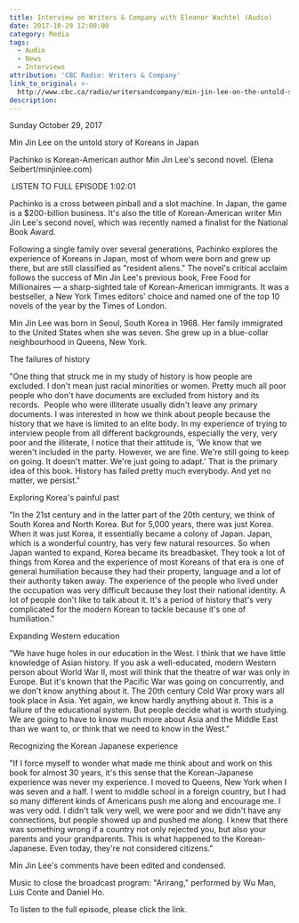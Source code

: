 ```yaml
---
title: Interview on Writers & Company with Eleanor Wachtel (Audio)
date: 2017-10-29 12:00:00
category: Media
tags:
  - Audio
  - News
  - Interviews
attribution: 'CBC Radio: Writers & Company'
link_to_original: >-
  http://www.cbc.ca/radio/writersandcompany/min-jin-lee-on-the-untold-story-of-koreans-in-japan-1.4371100
description:
---
```



Sunday October 29, 2017

Min Jin Lee on the untold story of Koreans in Japan

Pachinko is Korean-American author Min Jin Lee's second novel. (Elena Seibert/minjinlee.com)&nbsp;

&nbsp;LISTEN TO FULL EPISODE 1:02:01&nbsp;

Pachinko is a cross between pinball and a slot machine. In Japan, the game is a $200-billion business. It's also the title of Korean-American writer Min Jin Lee's second novel, which was recently named a finalist for the National Book Award.&nbsp;

Following a single family over several generations, Pachinko explores the experience of Koreans in Japan, most of whom were born and grew up there, but are still classified as "resident aliens." The novel's critical acclaim follows the success of Min Jin Lee's previous book, Free Food for Millionaires — a sharp-sighted tale of Korean-American immigrants. It was a bestseller, a New York Times editors' choice and named one of the top 10 novels of the year by the Times of London.&nbsp;

Min Jin Lee was born in Seoul, South Korea in 1968. Her family immigrated to the United States when she was seven. She grew up in a blue-collar neighbourhood in Queens, New York.​

The failures of history

"One thing that struck me in my study of history is how people are excluded. I don't mean just racial minorities or women. Pretty much all poor people who don't have documents are excluded from history and its records. &nbsp;People who were illiterate usually didn't leave any primary documents. I was interested in how we think about people because the history that we have is limited to an elite body. In my experience of trying to interview people from all different backgrounds, especially the very, very poor and the illiterate, I notice that their attitude is, 'We know that we weren't included in the party. However, we are fine. We're still going to keep on going. It doesn't matter. We're just going to adapt.' That is the primary idea of this book. History has failed pretty much everybody. And yet no matter, we persist."&nbsp;

Exploring Korea's painful past

"In the 21st century and in the latter part of the 20th century, we think of South Korea and North Korea. But for 5,000 years, there was just Korea. When it was just Korea, it essentially became a colony of Japan. Japan, which is a wonderful country, has very few natural resources. So when Japan wanted to expand, Korea became its breadbasket. They took a lot of things from Korea and the experience of most Koreans of that era is one of general humiliation because they had their property, language and a lot of their authority taken away. The experience of the people who lived under the occupation was very difficult because they lost their national identity. A lot of people don't like to talk about it. It's a period of history that's very complicated for the modern Korean to tackle because it's one of humiliation."

Expanding Western education

"We have huge holes in our education in the West. I think that we have little knowledge of Asian history. If you ask a well-educated, modern Western person about World War II, most will think that the theatre of war was only in Europe. But it's known that the Pacific War was going on concurrently, and we don't know anything about it. The 20th century Cold War proxy wars all took place in Asia. Yet again, we know hardly anything about it. This is a failure of the educational system. But people decide what is worth studying. We are going to have to know much more about Asia and the Middle East than we want to, or think that we need to know in the West."

Recognizing the Korean Japanese experience&nbsp;

"If I force myself to wonder what made me think about and work on this book for almost 30 years, it's this sense that the Korean-Japanese experience was never my experience. I moved to Queens, New York when I was seven and a half. I went to middle school in a foreign country, but I had so many different kinds of Americans push me along and encourage me. I was very odd. I didn't talk very well, we were poor and we didn't have any connections, but people showed up and pushed me along. I knew that there was something wrong if a country not only rejected you, but also your parents and your grandparents. This is what happened to the Korean-Japanese. Even today, they're not considered citizens."

Min Jin Lee's comments have been edited and condensed.

Music to close the broadcast program: "Arirang," performed by Wu Man, Luis Conte and Daniel Ho.&nbsp;

To listen to the full episode, please click the link.&nbsp;

&nbsp;